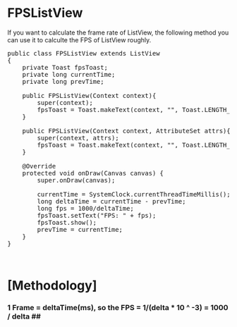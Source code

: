# FPSListView

If you want to calculate the frame rate of ListView, the following method you can use it to calculte the FPS of ListView
roughly.

<pre>
public class FPSListView extends ListView
{
    private Toast fpsToast;
    private long currentTime;
    private long prevTime;

    public FPSListView(Context context){
        super(context);
        fpsToast = Toast.makeText(context, "", Toast.LENGTH_SHORT);
    }

    public FPSListView(Context context, AttributeSet attrs){
        super(context, attrs);
        fpsToast = Toast.makeText(context, "", Toast.LENGTH_SHORT);
    }

    @Override
    protected void onDraw(Canvas canvas) {          
        super.onDraw(canvas);

        currentTime = SystemClock.currentThreadTimeMillis();
        long deltaTime = currentTime - prevTime;
        long fps = 1000/deltaTime;
        fpsToast.setText("FPS: " + fps);
        fpsToast.show();
        prevTime = currentTime;
    }
}
</pre>

<br/> <H1>[Methodology]</H1>

<H3> 1 Frame = deltaTime(ms), so the FPS = 1/(delta * 10 ^ -3) = 1000 / delta ## </H3>
